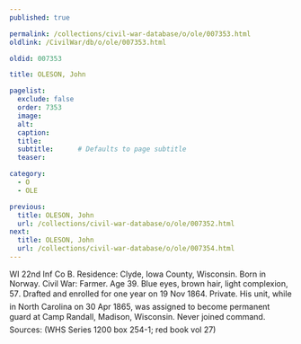 ```yaml
---
published: true

permalink: /collections/civil-war-database/o/ole/007353.html
oldlink: /CivilWar/db/o/ole/007353.html

oldid: 007353

title: OLESON, John

pagelist:
  exclude: false
  order: 7353
  image: 
  alt:
  caption:
  title:
  subtitle:      # Defaults to page subtitle
  teaser:

category: 
  - O 
  - OLE

previous:
  title: OLESON, John
  url: /collections/civil-war-database/o/ole/007352.html  
next:
  title: OLESON, John
  url: /collections/civil-war-database/o/ole/007354.html   
---
```

WI 22nd Inf Co B. Residence: Clyde, Iowa County, Wisconsin. Born in Norway. Civil War: Farmer. Age 39. Blue eyes, brown hair, light complexion, 5&#146;7&#148;. Drafted and enrolled for one year on 19 Nov 1864. Private. His unit, while in North Carolina on 30 Apr 1865, was assigned to become permanent guard at Camp Randall, Madison, Wisconsin. &#147;Never joined command.&#148; Sources: (WHS Series 1200 box 254-1; red book vol 27)
